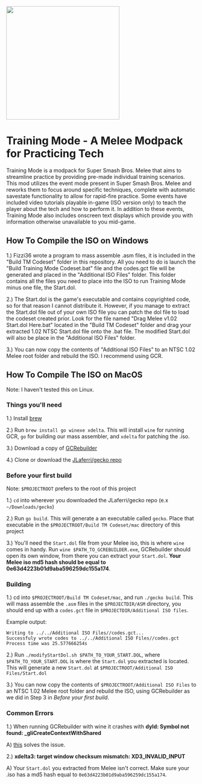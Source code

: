﻿<img src="Logos/Uncle-Punch-Training-Mode-banner.png" alt="" width="300"/>

# Training Mode - A Melee Modpack for Practicing Tech

Training Mode is a modpack for Super Smash Bros. Melee that aims to streamline practice by providing pre-made individual training scenarios.
This mod utilizes the event mode present in Super Smash Bros. Melee and reworks them to focus around specific techniques,
complete with automatic savestate functionality to allow for rapid-fire practice. Some events have included video tutorials playable
in-game (ISO version only) to teach the player about the tech and how to perform it. In addition to these events,
Training Mode also includes onscreen text displays which provide you with information otherwise unavailable to you mid-game.

## How To Compile the ISO on Windows

1.) Fizzi36 wrote a program to mass assemble .asm files, it is included in the "Build TM Codeset" folder in this repository.
All you need to do is launch the "Build Training Mode Codeset.bat" file and the codes.gct file will be generated and placed in
the "Additional ISO Files" folder. This folder contains all the files you need to place into the ISO to run Training Mode minus
one file, the Start.dol.

2.) The Start.dol is the game's executable and contains copyrighted code, so for that reason I cannot distribute it.
However, if you manage to extract the Start.dol file out of your own ISO file you can patch the dol file to load
the codeset created prior. Look for the file named "Drag Melee v1.02 Start.dol Here.bat" located in the "Build TM Codeset" folder
and drag your extracted 1.02 NTSC Start.dol file onto the .bat file. The modified Start.dol will also
be place in the "Additional ISO Files" folder.

3.) You can now copy the contents of "Additional ISO Files" to an NTSC 1.02 Melee root folder and rebuild the ISO. I recommend using
GCR.

## How To Compile The ISO on MacOS

Note: I haven't tested this on Linux.

### Things you'll need

1.) Install [brew](https://brew.sh/)

2.) Run `brew install go winexe xdelta`. This will install `wine` for running GCR, `go` for building our mass assembler, and `xdelta` for patching the .iso.

3.) Download a copy of [GCRebuilder](http://www.romhacking.net/utilities/619/)

4.) Clone or download the [JLaferri/gecko repo](https://github.com/JLaferri/gecko)

### Before your first build

Note: `$PROJECTROOT` prefers to the root of this project

1.) `cd` into wherever you downloaded the JLaferri/gecko repo (e.x `~/Downloads/gecko`)

2.) Run `go build`. This will generate a an executable called `gecko`. Place that executable in the `$PROJECTROOT/Build TM Codeset/mac` directory of this project

3.) You'll need the `Start.dol` file from your Melee iso, this is where `wine` comes in handy. Run `wine $PATH_TO_GCREBUILDER.exe`, GCRebuilder should open its own window, from there you can extract your `Start.dol`. **Your Melee iso md5 hash should be equal to 0e63d4223b01d9aba596259dc155a174**.

### Building

1.) cd into `$PROJECTROOT/Build TM Codeset/mac`, and run `./gecko build`. This will mass assemble the `.asm` files in the `$PROJECTDIR/ASM` directory, you should end up with a `codes.gct` file in `$PROJECTDIR/Additional ISO files`.

Example output:

```none
Writing to ../../Additional ISO Files//codes.gct...
Successfuly wrote codes to ../../Additional ISO Files//codes.gct
Process time was 25.577666254s
```

2.) Run `./modifyStartDol.sh $PATH_TO_YOUR_START.DOL`, where `$PATH_TO_YOUR_START.DOL` is where the `Start.dol` you extracted is located. This will generate a new `Start.dol` at `$PROJECTROOT/Additional ISO Files/Start.dol`

3.) You can now copy the contents of `$PROJECTROOT/Additional ISO Files` to an NTSC 1.02 Melee root folder and rebuild the ISO, using GCRebuilder as we did in Step 3 in _Before your first build_.

### Common Errors

1.) When running GCRebuilder with wine it crashes with **dyld: Symbol not found: _gliCreateContextWithShared**

A) [this](https://stackoverflow.com/questions/22732381/dyld-symbol-not-found-but-nm-reports-otherwise-os-x-update-issue) solves the issue.

2.) **xdelta3: target window checksum mismatch: XD3_INVALID_INPUT**

A) Your `Start.dol` you extracted from Melee isn't correct. Make sure your .iso has a md5 hash equal to `0e63d4223b01d9aba596259dc155a174`.
